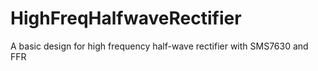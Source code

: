 # HighFreqHalfwaveRectifier
A basic design for high frequency half-wave rectifier with SMS7630 and FFR
